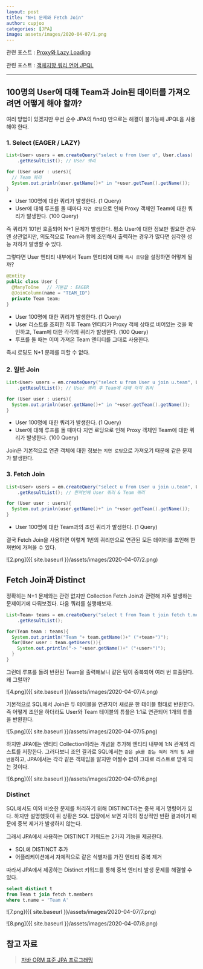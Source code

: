 ```yaml
---
layout: post
title: "N+1 문제와 Fetch Join"
author: cupjoo
categories: [JPA]
image: assets/images/2020-04-07/1.png
---
```


관련 포스트 : [Proxy와 Lazy Loading](https://cupjoo.github.io/Proxy와-Lazy-Loading)

관련 포스트 : [객체지향 쿼리 언어 JPQL](https://cupjoo.github.io/객체지향-쿼리-언어-JPQL)

---

## 100명의 User에 대해 Team과 Join된 데이터를 가져오려면 어떻게 해야 할까?

여러 방법이 있겠지만 우선 순수 JPA의 find() 만으로는 해결이 불가능해 JPQL을 사용해야 한다.

### 1. Select (EAGER / LAZY)

```java
List<User> users = em.createQuery("select u from User u", User.class)
    .getResultList(); // User 쿼리

for (User user : users){
  // Team 쿼리
  System.out.prinln(user.getName()+" in "+user.getTeam().getName());
}
```

- User 100명에 대한 쿼리가 발생한다. (1 Query)
- User에 대해 루프를 돌 때마다 `지연 로딩`으로 인해 Proxy 객체인 Team에 대한 쿼리가 발생한다. (100 Query)

즉 쿼리가 101번 호출되어 N+1 문제가 발생한다. 평소 User에 대한 정보만 필요한 경우엔 상관없지만, 의도적으로 Team과 함께 조인해서 출력하는 경우가 많다면 심각한 성능 저하가 발생할 수 있다.

그렇다면 User 엔티티 내부에서 Team 엔티티에 대해 `즉시 로딩`을 설정하면 어떻게 될까?

```java
@Entity
public class User {
  @ManyToOne   // 기본값 : EAGER
  @JoinColumn(name = "TEAM_ID")
  private Team team;
}
```

- User 100명에 대한 쿼리가 발생한다. (1 Query)
- User 리스트를 조회한 직후 Team 엔티티가 Proxy 객체 상태로 비어있는 것을 확인하고, Team에 대한 각각의 쿼리가 발생한다. (100 Query)
- 루프를 돌 때는 이미 가져온 Team 엔티티를 그대로 사용한다.

즉시 로딩도 N+1 문제를 피할 수 없다.

### 2. 일반 Join

```java
List<User> users = em.createQuery("select u from User u join u.team", User.class)
    .getResultList(); // User 쿼리 후 Team에 대해 각각 쿼리

for (User user : users){
  System.out.prinln(user.getName()+" in "+user.getTeam().getName());
}
```

- User 100명에 대한 쿼리가 발생한다. (1 Query)
- User에 대해 루프를 돌 때마다 지연 로딩으로 인해 Proxy 객체인 Team에 대한 쿼리가 발생한다. (100 Query)

Join은 기본적으로 연관 객체에 대한 정보는 `지연 로딩`으로 가져오기 때문에 같은 문제가 발생한다.

### 3. Fetch Join

```java
List<User> users = em.createQuery("select u from User u join u.team", User.class)
    .getResultList(); // 한꺼번에 User 쿼리 & Team 쿼리

for (User user : users){
  System.out.prinln(user.getName()+" in "+user.getTeam().getName());
}
```

- User 100명에 대한 Team과의 조인 쿼리가 발생한다. (1 Query)

결국 Fetch Join을 사용하면 이렇게 1번의 쿼리만으로 연관된 모든 데이터를 조인해 한꺼번에 가져올 수 있다.

![2.png]({{ site.baseurl }}/assets/images/2020-04-07/2.png)

## Fetch Join과 Distinct

정확히는 N+1 문제와는 관련 없지만 Collection Fetch Join과 관련해 자주 발생하는 문제이기에 다뤄보겠다. 다음 쿼리를 실행해보자.

```java
List<Team> teams = em.createQuery("select t from Team t join fetch t.members where t.name = 'Team A'", Team.class)
    .getResultList();

for(Team team : teams){
  System.out.println("Team "+ team.getName()+" ("+team+")");
  for(User user : team.getUsers()){
    System.out.println("-> "+user.getName()+" ("+user+")");
  }
}
```

그런데 루프를 돌려 반환된 Team을 출력해보니 같은 팀이 중복되어 여러 번 호출된다. 왜 그럴까?

![4.png]({{ site.baseurl }}/assets/images/2020-04-07/4.png)

기본적으로 SQL에서 Join은 두 테이블을 연관지어 새로운 한 테이블 형태로 반환한다. 즉 어떻게 조인을 하더라도 User와 Team 테이블의 튜플은 1:1로 연관되어 1개의 튜플을 반환한다.

![5.png]({{ site.baseurl }}/assets/images/2020-04-07/5.png)

하지만 JPA에는 엔티티 Collection이라는 개념을 추가해 엔티티 내부에 1:N 관계의 리스트를 저장한다. 그러다보니 조인 결과로 SQL에서는 `같은 pk를 같는 여러 개의 팀 A를 반환`하고, JPA에서는 각각 같은 객체임을 알지만 어쩔수 없이 그대로 리스트로 받게 되는 것이다.

![6.png]({{ site.baseurl }}/assets/images/2020-04-07/6.png)

### Distinct

SQL에서도 이와 비슷한 문제를 처리하기 위해 DISTINCT라는 중복 제거 명령어가 있다. 하지만 설명했듯이 위 상황은 SQL 입장에서 보면 지극히 정상적인 반환 결과이기 때문에 중복 제거가 발생하지 않는다.

그래서 JPA에서 사용하는 DISTINCT 키워드는 2가지 기능을 제공한다.

- SQL에 DISTINCT 추가
- 어플리케이션에서 자체적으로 같은 식별자를 가진 엔티티 중복 제거

따라서 JPA에서 제공하는 Distinct 키워드를 통해 중복 엔티티 발생 문제를 해결할 수 있다.

```sql
select distinct t
from Team t join fetch t.members
where t.name = 'Team A'
```

![7.png]({{ site.baseurl }}/assets/images/2020-04-07/7.png)

![8.png]({{ site.baseurl }}/assets/images/2020-04-07/8.png)

## 참고 자료

> [자바 ORM 표준 JPA 프로그래밍](https://www.inflearn.com/course/ORM-JPA-Basic)

